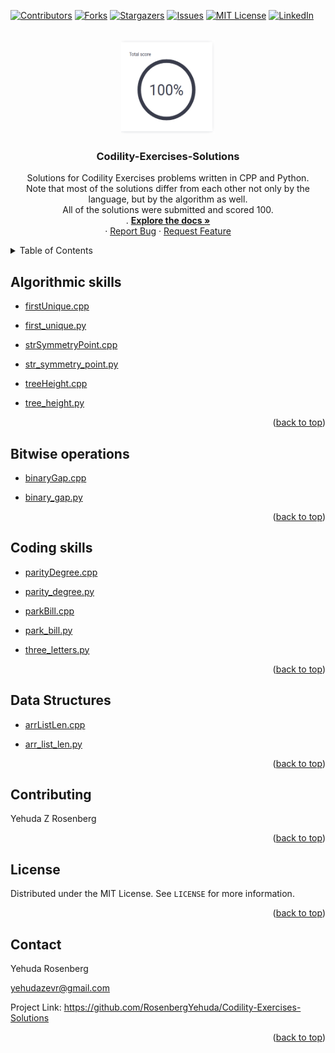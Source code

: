 
<div id="top"></div>

[![Contributors][contributors-shield]][contributors-url]
[![Forks][forks-shield]][forks-url]
[![Stargazers][stars-shield]][stars-url]
[![Issues][issues-shield]][issues-url]
[![MIT License][license-shield]][license-url]
[![LinkedIn][linkedin-shield]][linkedin-url]




<!-- PROJECT LOGO -->
<br />
<div align="center">
<a href="https://github.com/RosenbergYehuda/Codility-Exercises-Solutions">
    <img src="images/logo.png" alt="Logo" width="150" height="150">
  </a>

  <h3 align="center">Codility-Exercises-Solutions</h3>

  <p align="center">
    Solutions for Codility Exercises problems written in CPP and Python.
    <br />
     Note that most of the solutions differ from each other not only by the language, but by the algorithm as well.
    <br />
    All of the solutions were submitted and scored 100.
    <br />
    .
    <a href="https://github.com/RosenbergYehuda/Codility-Exercises-Solutions"><strong>Explore the docs »</strong></a>
    <br />
    ·
    <a href="https://github.com/RosenbergYehuda/Codility-Exercises-Solutions">Report Bug</a>
    ·
    <a href="https://github.com/RosenbergYehuda/Codility-Exercises-Solutions/issues">Request Feature</a>
  </p>
</div>




<!-- TABLE OF CONTENTS -->
<details>
  <summary>Table of Contents</summary>
  <ol>
    <li>
      <a href="#algorithmic-skills">Algorithmic skills</a>
      <ul>
      </ul>
    </li>
    </li>
     <li><a href="#bitwise-operations">Bitwise operations </a></li>
      </ul>
    </li>
    <li><a href="#coding-skills">Coding skills</a></li>
    <li><a href="#data-structures">Data Structures</a></li>
    <li><a href="#contributing">Contributing</a></li>
    <li><a href="#license">License</a></li>
    <li><a href="#contact">Contact</a></li>
  </ol>
</details>



<!-- Algorithmic skills -->
## Algorithmic skills

- <a href="https://github.com/RosenbergYehuda/Codility-Exercises-Solutions/blob/main/Algorithmic%20skills/firstUnique.cpp">firstUnique.cpp</a>

- <a href="https://github.com/RosenbergYehuda/Codility-Exercises-Solutions/blob/main/Algorithmic%20skills/first_unique.py">first_unique.py</a>

- <a href="https://github.com/RosenbergYehuda/Codility-Exercises-Solutions/blob/main/Algorithmic%20skills/strSymmetryPoint.cpp">strSymmetryPoint.cpp</a>

- <a href="https://github.com/RosenbergYehuda/Codility-Exercises-Solutions/blob/main/Algorithmic%20skills/str_symmetry_point.py">str_symmetry_point.py</a>

- <a href="https://github.com/RosenbergYehuda/Codility-Exercises-Solutions/blob/main/Algorithmic%20skills/treeHeight.cpp">treeHeight.cpp</a>

- <a href="https://github.com/RosenbergYehuda/Codility-Exercises-Solutions/blob/main/Algorithmic%20skills/tree_height.py">tree_height.py</a>

<p align="right">(<a href="#top">back to top</a>)</p>



<!-- Bitwise operations (bit-ops) -->
## Bitwise operations

- <a href="https://github.com/RosenbergYehuda/Codility-Exercises-Solutions/blob/main/Bitwise%20operations%20(bit-ops)/binaryGap.cpp">binaryGap.cpp</a>

- <a href="https://github.com/RosenbergYehuda/Codility-Exercises-Solutions/blob/main/Bitwise%20operations%20(bit-ops)/binary_gap.py">binary_gap.py</a>

<p align="right">(<a href="#top">back to top</a>)</p>



<!-- Coding skills -->
## Coding skills 

- <a href="https://github.com/RosenbergYehuda/Codility-Exercises-Solutions/blob/main/Coding%20skills/parityDegree.cpp">parityDegree.cpp</a>

- <a href="https://github.com/RosenbergYehuda/Codility-Exercises-Solutions/blob/main/Coding%20skills/parity_degree.py">parity_degree.py</a>


- <a href="https://github.com/RosenbergYehuda/Codility-Exercises-Solutions/blob/main/Coding%20skills/parkBill.cpp">parkBill.cpp</a>

- <a href="https://github.com/RosenbergYehuda/Codility-Exercises-Solutions/blob/main/Coding%20skills/park_bill.py">park_bill.py</a>

- <a href="https://github.com/RosenbergYehuda/Codility-Exercises-Solutions/blob/main/Coding%20skills/three_letters.py">three_letters.py</a>



<p align="right">(<a href="#top">back to top</a>)</p>



<!-- Data Structures -->
## Data Structures

- <a href="https://github.com/RosenbergYehuda/Codility-Exercises-Solutions/blob/main/Data%20Structures/arrListLen.cpp">arrListLen.cpp</a>

- <a href="https://github.com/RosenbergYehuda/Codility-Exercises-Solutions/blob/main/Data%20Structures/arr_list_len.py">arr_list_len.py</a>


<p align="right">(<a href="#top">back to top</a>)</p>



<!-- CONTRIBUTING -->
## Contributing

Yehuda Z Rosenberg


<p align="right">(<a href="#top">back to top</a>)</p>



<!-- LICENSE -->
## License

Distributed under the MIT License. See `LICENSE` for more information.


<p align="right">(<a href="#top">back to top</a>)</p>


<!-- CONTACT -->
## Contact

Yehuda Rosenberg

yehudazevr@gmail.com

Project Link: https://github.com/RosenbergYehuda/Codility-Exercises-Solutions


<p align="right">(<a href="#top">back to top</a>)</p>



<!-- MARKDOWN LINKS & IMAGES -->
<!-- https://www.markdownguide.org/basic-syntax/#reference-style-links -->
[contributors-shield]: https://img.shields.io/github/contributors/RosenbergYehuda/Codility-Exercises-Solutions.svg?style=for-the-badge
[contributors-url]: https://github.com/RosenbergYehuda/Codility-Exercises-Solutions/graphs/contributors
[forks-shield]: https://img.shields.io/github/forks/RosenbergYehuda/Codility-Exercises-Solutions.svg?style=for-the-badge
[forks-url]: https://github.com/RosenbergYehuda/Codility-Exercises-Solutions/network/members
[stars-shield]: https://img.shields.io/github/stars/RosenbergYehuda/Codility-Exercises-Solutions.svg?style=for-the-badge
[stars-url]: https://github.com/RosenbergYehuda/Codility-Exercises-Solutions/stargazers
[issues-shield]: https://img.shields.io/github/issues/RosenbergYehuda/Codility-Exercises-Solutions.svg?style=for-the-badge
[issues-url]: https://github.com/RosenbergYehuda/Codility-Exercises-Solutions/issues
[license-shield]: https://img.shields.io/github/license/RosenbergYehuda/Codility-Exercises-Solutions.svg?style=for-the-badge
[license-url]: https://github.com/RosenbergYehuda/Codility-Exercises-Solutions/blob/master/LICENSE
[linkedin-shield]: https://img.shields.io/badge/-LinkedIn-black.svg?style=for-the-badge&logo=linkedin&colorB=555
[linkedin-url]: https://linkedin.com/in/yehuda-rosenberg-38835243 
